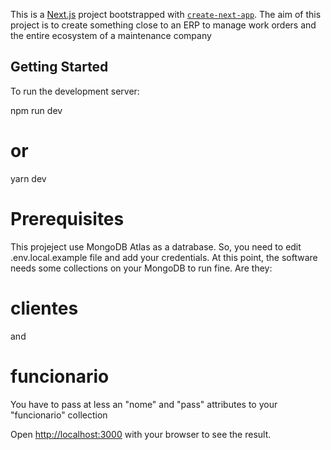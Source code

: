 This is a [Next.js](https://nextjs.org/) project bootstrapped with [`create-next-app`](https://github.com/vercel/next.js/tree/canary/packages/create-next-app).
The aim of this project is to create something close to an ERP to manage work orders and the entire ecosystem of a maintenance company

## Getting Started

To run the development server:

npm run dev

# or

yarn dev

# Prerequisites

This projeject use MongoDB Atlas as a datrabase. So, you need to edit .env.local.example file and add your credentials.
At this point, the software needs some collections on your MongoDB to run fine. Are they:

# clientes

and

# funcionario

You have to pass at less an "nome" and "pass" attributes to your "funcionario" collection

Open [http://localhost:3000](http://localhost:3000) with your browser to see the result.
